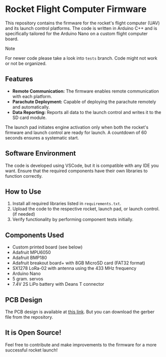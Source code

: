 # Rocket Flight Computer Firmware

This repository contains the firmware for the rocket's flight computer (UAV) and its launch control platforms. The code is written in Arduino C++ and is specifically tailored for the Arduino Nano on a custom flight computer board.

> [!NOTE]
> For newer code please take a look into ```tests``` branch. Code might not work or not be organized.

## Features
- **Remote Communication:** The firmware enables remote communication with each platform.
- **Parachute Deployment:** Capable of deploying the parachute remotely and automatically.
- **Data Reporting:** Reports all data to the launch control and writes it to the SD card module.

The launch pad initiates engine activation only when both the rocket's firmware and launch control are ready for launch. A countdown of 60 seconds ensures a systematic start.

## Software Environment
The code is developed using VSCode, but it is compatible with any IDE you want. Ensure that the required components have their own libraries to function correctly.

## How to Use
1. Install all required libraries listed in `requirements.txt`.
2. Upload the code to the respective rocket, launch pad, or launch control. (if needed)
3. Verify functionality by performing component tests initially.

## Components Used
- Custom printed board (see below)
- Adafruit MPU6050
- Adafruit BMP180
- Adafruit breakout board+ with 8GB MicroSD card (FAT32 format)
- SX1278 LoRa-02 with antenna using the 433 MHz frequency
- Arduino Nano
- 5 gram. servos
- 7.4V 2S LiPo battery with Deans T connector

## PCB Design
The PCB design is available at [this link](https://oshwlab.com/alonsomartinezcarratala/rocket). But you can download the gerber file from the repository.

## It is Open Source!

Feel free to contribute and make improvements to the firmware for a more successful rocket launch!
